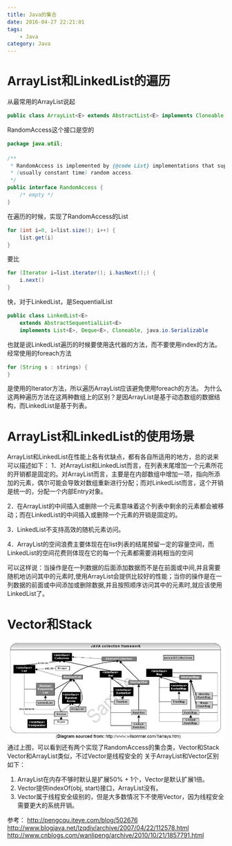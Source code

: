 ```yaml
---
title: Java的集合
date: 2016-04-27 22:21:01
tags: 
    - Java
category: Java
---
```

# ArrayList和LinkedList的遍历

从最常用的ArrayList说起
```java
public class ArrayList<E> extends AbstractList<E> implements Cloneable, Serializable, RandomAccess
```
RandomAccess这个接口是空的
```java
package java.util;

/**
 * RandomAccess is implemented by {@code List} implementations that support fast
 * (usually constant time) random access.
 */
public interface RandomAccess {
    /* empty */
}
```
在遍历的时候，实现了RandomAccess的List
```java
for (int i=0, i<list.size(); i++) {
    list.get(i)
}
```
要比
```java
for (Iterator i=list.iterator(); i.hasNext();) {
    i.next()
}
```
快，对于LinkedList，是SequentialList
```java
public class LinkedList<E>
    extends AbstractSequentialList<E>
    implements List<E>, Deque<E>, Cloneable, java.io.Serializable
```
也就是说LinkedList遍历的时候要使用迭代器的方法，而不要使用index的方法。
经常使用的foreach方法
```java
for (String s : strings) {
}
```
是使用的Iterator方法，所以遍历ArrayList应该避免使用foreach的方法。
为什么这两种遍历方法在这两种数组上的区别？是因ArrayList是基于动态数组的数据结构，而LinkedList是基于列表。

# ArrayList和LinkedList的使用场景

ArrayList和LinkedList在性能上各有优缺点，都有各自所适用的地方，总的说来可以描述如下： 
1．对ArrayList和LinkedList而言，在列表末尾增加一个元素所花的开销都是固定的。对ArrayList而言，主要是在内部数组中增加一项，指向所添加的元素，偶尔可能会导致对数组重新进行分配；而对LinkedList而言，这个开销是统一的，分配一个内部Entry对象。

2．在ArrayList的中间插入或删除一个元素意味着这个列表中剩余的元素都会被移动；而在LinkedList的中间插入或删除一个元素的开销是固定的。

3．LinkedList不支持高效的随机元素访问。

4．ArrayList的空间浪费主要体现在在list列表的结尾预留一定的容量空间，而LinkedList的空间花费则体现在它的每一个元素都需要消耗相当的空间

可以这样说：当操作是在一列数据的后面添加数据而不是在前面或中间,并且需要随机地访问其中的元素时,使用ArrayList会提供比较好的性能；当你的操作是在一列数据的前面或中间添加或删除数据,并且按照顺序访问其中的元素时,就应该使用LinkedList了。

# Vector和Stack
![collection](/images/collection.jpg)
通过上图，可以看到还有两个实现了RandomAccess的集合类，Vector和Stack
Vector和ArrayList类似，不过Vector是线程安全的
关于ArrayList和Vector区别如下：

1. ArrayList在内存不够时默认是扩展50% + 1个，Vector是默认扩展1倍。
2. Vector提供indexOf(obj, start)接口，ArrayList没有。
3. Vector属于线程安全级别的，但是大多数情况下不使用Vector，因为线程安全需要更大的系统开销。

参考：
<http://pengcqu.iteye.com/blog/502676>
<http://www.blogjava.net/lzqdiy/archive/2007/04/22/112578.html>
<http://www.cnblogs.com/wanlipeng/archive/2010/10/21/1857791.html>
